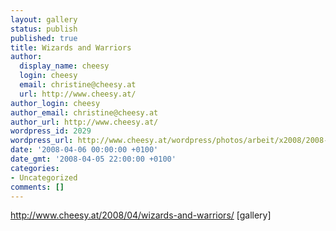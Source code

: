 ```yaml
---
layout: gallery
status: publish
published: true
title: Wizards and Warriors
author:
  display_name: cheesy
  login: cheesy
  email: christine@cheesy.at
  url: http://www.cheesy.at/
author_login: cheesy
author_email: christine@cheesy.at
author_url: http://www.cheesy.at/
wordpress_id: 2029
wordpress_url: http://www.cheesy.at/wordpress/photos/arbeit/x2008/2008-03/2008-04-06/
date: '2008-04-06 00:00:00 +0100'
date_gmt: '2008-04-05 22:00:00 +0100'
categories:
- Uncategorized
comments: []
---
```

http://www.cheesy.at/2008/04/wizards-and-warriors/
[gallery]<!--:-->
